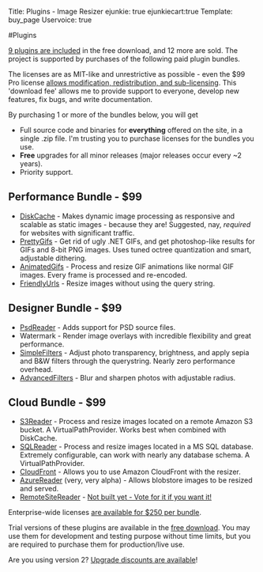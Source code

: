 Title: Plugins - Image Resizer
ejunkie: true
ejunkiecart:true
Template: buy_page
Uservoice: true

#Plugins

[9 plugins are included](/plugins/free) in the free download, and 12 more are sold. The project is supported by purchases of the following paid plugin bundles.

The licenses are as MIT-like and unrestrictive as possible - even the <span class="price">$99</span> Pro license [allows modification, redistribution, and sub-licensing](/licenses/pro). This 'download fee' allows me to provide support to everyone, develop new features, fix bugs, and write documentation.

By purchasing 1 or more of the bundles below, you will get 

 * Full source code and binaries for **everything** offered on the site, in a single .zip file. I'm trusting you to purchase licenses for the bundles you use.
 * **Free** upgrades for all minor releases (major releases occur every ~2 years). 
 * Priority support. 


## Performance Bundle - <span class="price">$99</span>

* [DiskCache](/plugins/diskcache) - Makes dynamic image processing as responsive and scalable as static images - because they are! Suggested, nay, *required* for websites with significant traffic.
* [PrettyGifs](/plugins/prettygifs) - Get rid of ugly .NET GIFs, and get photoshop-like results for GIFs and 8-bit PNG images. Uses tuned octree quantization and smart, adjustable dithering.
* [AnimatedGifs](/plugins/animatedgifs) - Process and resize GIF animations like normal GIF images. Every frame is processed and re-encoded. 
* [FriendlyUrls](/plugins/friendlyurls) - Resize images without using the query string.

## Designer Bundle - <span class="price">$99</span>

* [PsdReader](/plugins/psdreader) - Adds support for PSD source files.
* Watermark - Render image overlays with incredible flexibility and great performance.
* [SimpleFilters](/plugins/simplefilters) - Adjust photo transparency, brightness, and apply sepia and B&W filters through the querystring. Nearly zero performance overhead.
* [AdvancedFilters](/plugins/advancedfilters) - Blur and sharpen photos with adjustable radius. 

## Cloud Bundle - <span class="price">$99</span>


* [S3Reader](/plugins/s3reader) - Process and resize images located on a remote Amazon S3 bucket. A VirtualPathProvider. Works best when combined with DiskCache.
* [SQLReader](/plugins/sqlreader) - Process and resize images located in a MS SQL database. Extremely configurable, can work with nearly any database schema. A VirtualPathProvider.
* [CloudFront](/plugins/cloudfront) - Allows you to use Amazon CloudFront with the resizer. 
* [AzureReader](/plugins/azurereader) (very, very alpha) - Allows blobstore images to be resized and served. 
* [RemoteSiteReader](/plugins/remotesitereader) - [Not built yet - Vote for it if you want it!](http://resizer.uservoice.com/forums/108373-image-resizer-v3/suggestions/1876777-create-the-remotesitereader-plugin)


Enterprise-wide licenses [are available for $250 per bundle](/plugins/enterprise).

Trial versions of these plugins are available in the [free download](/download). You may use them for development and testing purpose without time limits, but you 
are required to purchase them for production/live use.

Are you using version 2? [Upgrade discounts are available](/docs/2to3/)!